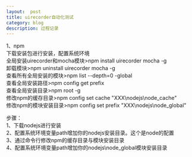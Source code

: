 ```yaml
---
layout:  post
title: uirecorder自动化测试
category: blog
description: 过程记录
---
```



1、npm  
下载安装包进行安装，配置系统环境  
全局安装uirecorder和mocha模块>npm install uirecorder mocha -g  
卸载模块>npm uninstall uirecorder mocha -g  
查看所有全局安装的模块>npm list --depth=0 -global  
查看全局安装路径>npm config get prefix  
查看全局安装目录>npm root -g  
修改npm的缓存目录>npm config set cache "XXX\nodejs\node_cache"  
修改npm的模块安装目录>npm config set prefix "XXX\nodejs\node_global"

步骤：  
1、下载nodejs进行安装  
2、配置系统环境变量path增加你的nodejs安装目录。这个是node的配置  
3、通过命令行修改npm的缓存目录与模块安装目录  
4、配置系统环境变量path增加你的nodejs\node_global模块安装目录  